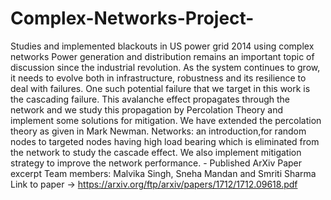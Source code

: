 # Complex-Networks-Project-
Studies and implemented blackouts in US power grid 2014 using complex networks
Power generation and distribution remains an important topic of discussion since the industrial revolution. As the system continues to grow, it needs to evolve both in infrastructure, robustness and its resilience to deal with failures. One such potential failure that we target in this work is the cascading failure. This avalanche effect propagates through the network and we study this propagation by Percolation Theory and implement some solutions for mitigation. We have extended the percolation theory as given in Mark Newman. Networks: an introduction,for random nodes to targeted nodes having high load bearing which is eliminated from the network to study the cascade effect. We also implement mitigation strategy to improve the network performance. - Published ArXiv Paper excerpt
Team members:
Malvika Singh,
Sneha Mandan and 
Smriti Sharma
Link to paper -> https://arxiv.org/ftp/arxiv/papers/1712/1712.09618.pdf
